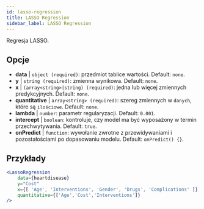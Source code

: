 ```yaml
---
id: lasso-regression
title: LASSO Regression
sidebar_label: LASSO Regression
---
```


Regresja LASSO.

## Opcje

* __data__ | `object (required)`: przedmiot tablice wartości. Default: `none`.
* __y__ | `string (required)`: zmienna wynikowa. Default: `none`.
* __x__ | `(array<string>|string) (required)`: jedna lub więcej zmiennych predykcyjnych. Default: `none`.
* __quantitative__ | `array<string> (required)`: szereg zmiennych w `danych`, które są `ilościowe`. Default: `none`.
* __lambda__ | `number`: parametr regularyzacji. Default: `0.001`.
* __intercept__ | `boolean`: kontroluje, czy model ma być wyposażony w termin przechwytywania. Default: `true`.
* __onPredict__ | `function`: wywołanie zwrotne z przewidywaniami i pozostałościami po dopasowaniu modelu. Default: `onPredict() {}`.


## Przykłady

```jsx live
<LassoRegression
    data={heartdisease} 
    y="Cost"
    x={[ 'Age', 'Interventions', 'Gender', 'Drugs', 'Complications' ]}
    quantitative={['Age','Cost','Interventions']}
/>
```

